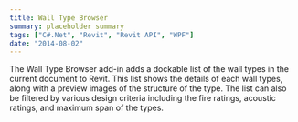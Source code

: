 ```yaml
---
title: Wall Type Browser
summary: placeholder summary
tags: ["C#.Net", "Revit", "Revit API", "WPF"]
date: "2014-08-02"
---
```


The Wall Type Browser add-in adds a dockable list of the wall types in the current document to Revit. This list shows the details of each wall types, along with a preview images of the structure of the type. The list can also be filtered by various design criteria including the fire ratings, acoustic ratings, and maximum span of the types.
